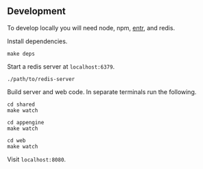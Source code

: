 ## Development

To develop locally you will need node, npm, [entr](http://eradman.com/entrproject/), and redis.

Install dependencies.

```
make deps
```

Start a redis server at `localhost:6379`.

```
./path/to/redis-server
```

Build server and web code. In separate terminals run the following.

```
cd shared
make watch
```

```
cd appengine
make watch
```

```
cd web
make watch
```

Visit `localhost:8080`.
